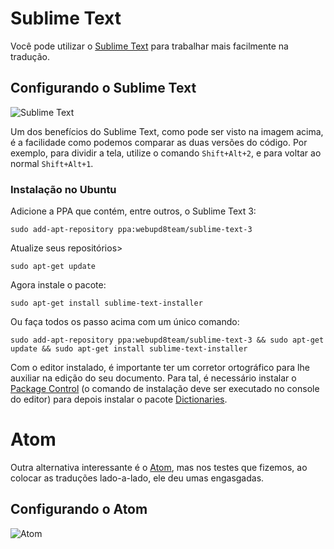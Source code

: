 # Sublime Text

Você pode utilizar o [Sublime Text](https://www.sublimetext.com/) para trabalhar mais facilmente na tradução.

## Configurando o Sublime Text

![Sublime Text](https://media.giphy.com/media/xT1XGKygOUGNSZL9kI/giphy.gif)

Um dos benefícios do Sublime Text, como pode ser visto na imagem acima, é a facilidade como podemos comparar as duas versões do código. Por exemplo, para dividir a tela, utilize o comando `Shift+Alt+2`, e para voltar ao normal `Shift+Alt+1`.

### Instalação no Ubuntu

Adicione a PPA que contém, entre outros, o Sublime Text 3:

`sudo add-apt-repository ppa:webupd8team/sublime-text-3`

Atualize seus repositórios>

`sudo apt-get update`

Agora instale o pacote:

`sudo apt-get install sublime-text-installer`

Ou faça todos os passo acima com um único comando:

`sudo add-apt-repository ppa:webupd8team/sublime-text-3 && sudo apt-get update && sudo apt-get install sublime-text-installer`

Com o editor instalado, é importante ter um corretor ortográfico para lhe auxiliar na edição do seu documento. Para tal, é necessário instalar o [Package Control](https://packagecontrol.io/installation) (o comando de instalação deve ser executado no console do editor) para depois instalar o pacote [Dictionaries](https://packagecontrol.io/packages/Dictionaries).

# Atom

Outra alternativa interessante é o [Atom](https://atom.io/), mas nos testes que fizemos, ao colocar as traduções lado-a-lado, ele deu umas engasgadas.

## Configurando o Atom

![Atom](http://im2.ezgif.com/tmp/ezgif-101474575.gif)
